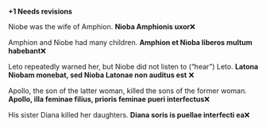 **+1 Needs revisions**

Niobe was the wife of Amphion. **Nioba Amphionis uxor**❌

Amphion and Niobe had many children. **Amphion et Nioba liberos multum habebant**❌

Leto repeatedly warned her, but Niobe did not listen to (“hear”) Leto. **Latona Niobam monebat, sed Nioba Latonae non auditus est** ❌

Apollo, the son of the latter woman, killed the sons of the former woman. **Apollo, illa feminae filius, prioris feminae pueri interfectus**❌

His sister Diana killed her daughters. **Diana soris is puellae interfecti ea**❌
